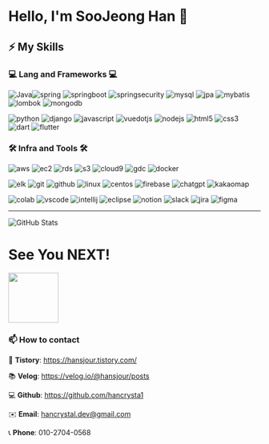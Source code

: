 <!-- ![Waving](https://capsule-render.vercel.app/api?type=waving&height=250&text=%20%20Welcome%20To%20My%20Step%20&fontAlign=40&fontAlignY=40&color=0:F0FFF0,50:98FB98,100:E0FFFF&fontColor=FFFFFF)-->
# Hello, I'm SooJeong Han 👋


<!--
**hancrysta1/hancrysta1** is a ✨ _special_ ✨ repository because its `README.md` (this file) appears on your GitHub profile.
## Hi there 👋

| Project Name | Description | Link |
|--------------|-------------|------|
| Project 1    | 설명1         | [Link](https://github.com/) |
| Project 2    | 설명2         | [Link](https://github.com/) |
Here are some ideas to get you started:

- 🔭 I’m currently working on ...
- 🌱 I’m currently learning ...
- 👯 I’m looking to collaborate on ...
- 🤔 I’m looking for help with ...
- 💬 Ask me about ...
- 📫 How to reach me: ...
- 😄 Pronouns: ...
- ⚡ Fun fact: ...
-->


## ⚡ My Skills



### **💻 Lang and Frameworks 💻**
<!-- Oracle의 요청으로 Java 로고가 Simple Icons에서 삭제되었기에 대신 OpenJDK의 로고를 사용 -->
![Java](https://img.shields.io/badge/Java-ED8B00?style=flat&logo=java&logoColor=white)![spring](https://img.shields.io/badge/spring-6DB33F.svg?&style=flat&logo=spring&logoColor=white) 
![springboot](https://img.shields.io/badge/springboot-6DB33F.svg?&style=flat&logo=springboot&logoColor=white) 
![springsecurity](https://img.shields.io/badge/springsecurity-6DB33F.svg?&style=flat&logo=springsecurity&logoColor=white) 
![mysql](https://img.shields.io/badge/mysql-4479A1.svg?&style=flat&logo=mysql&logoColor=white) 
![jpa](https://img.shields.io/badge/JPA-6DB33F.svg?&style=flat&logo=java&logoColor=white) 
![mybatis](https://img.shields.io/badge/Mybatis-DC382D.svg?&style=flat&logo=java&logoColor=white)
![lombok](https://img.shields.io/badge/lombok-6DB33F.svg?&style=flat&logo=lombok&logoColor=white) 
![mongodb](https://img.shields.io/badge/MongoDB-47A248.svg?&style=flat&logo=mongodb&logoColor=white)

![python](https://img.shields.io/badge/python-3776AB.svg?&style=flat&logo=python&logoColor=white) 
![django](https://img.shields.io/badge/django-092E20.svg?&style=flat&logo=django&logoColor=white)
![javascript](https://img.shields.io/badge/javascript-F7DF1E.svg?&style=flat&logo=javascript&logoColor=white) 
![vuedotjs](https://img.shields.io/badge/vue.js-4FC08D.svg?&style=flat&logo=vuedotjs&logoColor=white) 
![nodejs](https://img.shields.io/badge/node.js-339933.svg?&style=flat&logo=node.js&logoColor=white)
![html5](https://img.shields.io/badge/html5-E34F26.svg?&style=flat&logo=html5&logoColor=white) 
![css3](https://img.shields.io/badge/css3-1572B6.svg?&style=flat&logo=css3&logoColor=white) 
![dart](https://img.shields.io/badge/dart-0175C2.svg?&style=flat&logo=dart&logoColor=white)
![flutter](https://img.shields.io/badge/flutter-02569B.svg?&style=flat&logo=flutter&logoColor=white)




### **🛠️ Infra and Tools 🛠️**


![aws](https://img.shields.io/badge/AWS-232F3E.svg?&style=flat&logo=amazonaws&logoColor=white) 
![ec2](https://img.shields.io/badge/EC2-FF9900.svg?&style=flat&logo=amazonaws&logoColor=white)
![rds](https://img.shields.io/badge/RDS-527FFF.svg?&style=flat&logo=amazonrds&logoColor=white)
![s3](https://img.shields.io/badge/S3-569A31.svg?&style=flat&logo=amazons3&logoColor=white)
![cloud9](https://img.shields.io/badge/Cloud9-232F3E.svg?&style=flat&logo=amazonaws&logoColor=white)
![gdc](https://img.shields.io/badge/Google_Distributed_Cloud-4285F4.svg?&style=flat&logo=googlecloud&logoColor=white) 
![docker](https://img.shields.io/badge/docker-2496ED.svg?&style=flat&logo=docker&logoColor=white)

![elk](https://img.shields.io/badge/ELK-005571.svg?&style=flat&logo=elasticsearch&logoColor=white)
![git](https://img.shields.io/badge/git-F05032.svg?&style=flat&logo=git&logoColor=white)
![github](https://img.shields.io/badge/github-181717.svg?&style=flat&logo=github&logoColor=white)
![linux](https://img.shields.io/badge/linux-FCC624.svg?&style=flat&logo=linux&logoColor=white)
![centos](https://img.shields.io/badge/CentOS8-262577.svg?&style=flat&logo=linux&logoColor=white) 
![firebase](https://img.shields.io/badge/Firebase-FFCA28.svg?&style=flat&logo=firebase&logoColor=white) 
![chatgpt](https://img.shields.io/badge/ChatGPT_API-412991.svg?&style=flat&logo=openai&logoColor=white) 
![kakaomap](https://img.shields.io/badge/Kakaomap_API-FFCD00.svg?&style=flat&logo=kakao&logoColor=white)

![colab](https://img.shields.io/badge/colab-F9AB00.svg?&style=flat&logo=googlecolab&logoColor=white)
![vscode](https://img.shields.io/badge/vscode-007ACC.svg?&style=flat&logo=visualstudiocode&logoColor=white)
![intellij](https://img.shields.io/badge/IntelliJ-000000.svg?&style=flat&logo=intellijidea&logoColor=white)
![eclipse](https://img.shields.io/badge/eclipse-2C2255.svg?&style=flat&logo=eclipseide&logoColor=white)
![notion](https://img.shields.io/badge/Notion-000000.svg?&style=flat&logo=notion&logoColor=white) 
![slack](https://img.shields.io/badge/Slack-4A154B.svg?&style=flat&logo=slack&logoColor=white) 
![jira](https://img.shields.io/badge/Jira-0052CC.svg?&style=flat&logo=jira&logoColor=white)
![figma](https://img.shields.io/badge/Figma-F24E1E.svg?&style=flat&logo=figma&logoColor=white)






---
![GitHub Stats](https://github-readme-stats.vercel.app/api?username=hancrysta1&show_icons=true&theme=radical)

<!-- ### 🚌 Top Langs & Algorithm
![Top Langs](https://github-readme-stats.vercel.app/api/top-langs/?username=hancrysta1&layout=compact)
[![Solved.ac
프로필](http://mazassumnida.wtf/api/v2/generate_badge?boj=hancrystal)](https://solved.ac/hancrystal)
-->



# See You NEXT!
<img src="https://media.giphy.com/media/LmNwrBhejkK9EFP504/giphy.gif" width="100"/>

### 📫 How to contact

📲 **Tistory**: https://hansjour.tistory.com/

📚 **Velog**: https://velog.io/@hansjour/posts

💻 **Github**: https://github.com/hancrysta1

✉️ **Email**: hancrystal.dev@gmail.com  

📞 **Phone**: 010-2704-0568






